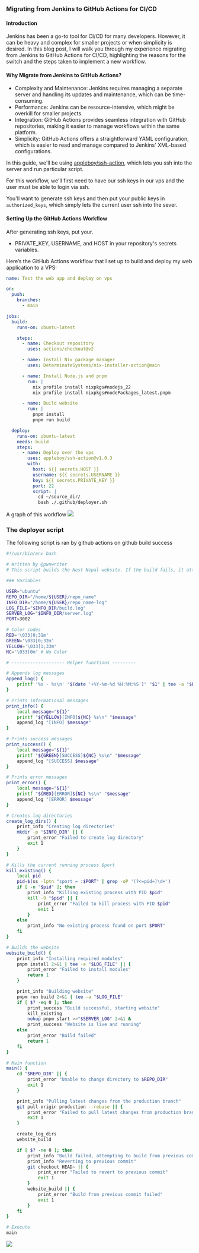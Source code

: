 ### Migrating from Jenkins to GitHub Actions for CI/CD

#### Introduction
Jenkins has been a go-to tool for CI/CD for many developers. However, it can be
heavy and complex for smaller projects or when simplicity is desired. In this
blog post, I will walk you through my experience migrating from Jenkins to
GitHub Actions for CI/CD, highlighting the reasons for the switch and the steps
taken to implement a new workflow.

#### Why Migrate from Jenkins to GitHub Actions?
- Complexity and Maintenance: Jenkins requires managing a separate server and handling its updates and maintenance, which can be time-consuming.
- Performance: Jenkins can be resource-intensive, which might be overkill for smaller projects.
- Integration: GitHub Actions provides seamless integration with GitHub repositories, making it easier to manage workflows within the same platform.
- Simplicity: GitHub Actions offers a straightforward YAML configuration, which is easier to read and manage compared to Jenkins' XML-based configurations.

In this guide, we'll be using [appleboy/ssh-action](https://github.com/appleboy/ssh-action), which lets you ssh into the server and run particular script.

For this workflow, we'll first need to have our ssh keys in our vps and the user must be able to login via ssh.

You'll want to generate ssh keys and then put your public keys in `authorized_keys`, which simply lets the current user ssh into the sever.


#### Setting Up the GitHub Actions Workflow
After generating ssh keys, put your.
- PRIVATE_KEY, USERNAME, and HOST in your repository's secrets variables.

Here’s the GitHub Actions workflow that I set up to build and deploy my web application to a VPS:

```yaml
name: Test the web app and deploy on vps

on:
  push:
    branches:
      - main

jobs:
  build:
    runs-on: ubuntu-latest

    steps:
      - name: Checkout repository
        uses: actions/checkout@v2

      - name: Install Nix package manager
        uses: DeterminateSystems/nix-installer-action@main

      - name: Install Node.js and pnpm
        run: |
          nix profile install nixpkgs#nodejs_22
          nix profile install nixpkgs#nodePackages_latest.pnpm

      - name: Build website
        run: |
          pnpm install
          pnpm run build

  deploy:
    runs-on: ubuntu-latest
    needs: build
    steps:
      - name: Deploy over the vps
        uses: appleboy/ssh-action@v1.0.3
        with:
          host: ${{ secrets.HOST }}
          username: ${{ secrets.USERNAME }}
          key: ${{ secrets.PRIVATE_KEY }}
          port: 22
          script: |
            cd ~/source_dir/
            bash ./.github/deployer.sh

```
A graph of this workflow
![](https://null.pwnwriter.xyz/unified-bull.png)

### The deployer script

The following script is ran by github actions on github build success

```bash
#!/usr/bin/env bash

# Written by @pwnwriter
# This script builds the Nest Nepal website. If the build fails, it attempts to build from the previous commit.

### Variables

USER="ubuntu"
REPO_DIR="/home/${USER}/repo_name"
INFO_DIR="/home/${USER}/repo_name-log"
LOG_FILE="$INFO_DIR/build.log"
SERVER_LOG="$INFO_DIR/server.log"
PORT=3002

# Color codes
RED='\033[0;31m'
GREEN='\033[0;32m'
YELLOW='\033[1;33m'
NC='\033[0m' # No Color

# -------------------- Helper functions ---------

# Appends log messages
append_log() {
    printf '%s - %s\n' "$(date '+%Y-%m-%d %H:%M:%S')" "$1" | tee -a "$LOG_FILE"
}

# Prints informational messages
print_info() {
    local message="${1}"
    printf "${YELLOW}[INFO]${NC} %s\n" "$message"
    append_log "[INFO] $message"
}

# Prints success messages
print_success() {
    local message="${1}"
    printf "${GREEN}[SUCCESS]${NC} %s\n" "$message"
    append_log "[SUCCESS] $message"
}

# Prints error messages
print_error() {
    local message="${1}"
    printf "${RED}[ERROR]${NC} %s\n" "$message"
    append_log "[ERROR] $message"
}

# Creates log directories
create_log_dirs() {
    print_info "Creating log directories"
    mkdir -p "$INFO_DIR" || {
        print_error "Failed to create log directory"
        exit 1
    }
}

# Kills the current running process $port
kill_existing() {
    local pid
    pid=$(ss -lptn "sport = :$PORT" | grep -oP '(?<=pid=)\d+')
    if [ -n "$pid" ]; then
        print_info "Killing existing process with PID $pid"
        kill -9 "$pid" || {
            print_error "Failed to kill process with PID $pid"
            exit 1
        }
    else
        print_info "No existing process found on port $PORT"
    fi
}

# Builds the website
website_build() {
    print_info "Installing required modules"
    pnpm install 2>&1 | tee -a "$LOG_FILE" || {
        print_error "Failed to install modules"
        return 1
    }

    print_info "Building website"
    pnpm run build 2>&1 | tee -a "$LOG_FILE"
    if [ $? -eq 0 ]; then
        print_success "Build successful, starting website"
        kill_existing
        nohup pnpm start >>"$SERVER_LOG" 2>&1 &
        print_success "Website is live and running"
    else
        print_error "Build failed"
        return 1
    fi
}

# Main function
main() {
    cd "$REPO_DIR" || {
        print_error "Unable to change directory to $REPO_DIR"
        exit 1
    }

    print_info "Pulling latest changes from the production branch"
    git pull origin production --rebase || {
        print_error "Failed to pull latest changes from production branch"
        exit 1
    }

    create_log_dirs
    website_build

    if [ $? -ne 0 ]; then
        print_info "Build failed, attempting to build from previous commit"
        print_info "Reverting to previous commit"
        git checkout HEAD~ || {
            print_error "Failed to revert to previous commit"
            exit 1
        }
        website_build || {
            print_error "Build from previous commit failed"
            exit 1
        }
    fi
}

# Execute
main

```

![](https://null.pwnwriter.xyz/sharp-pangolin.png)
